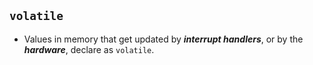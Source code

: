 ## `volatile`

- Values in memory that get updated by ***interrupt handlers***, or by the 
***hardware***, declare as `volatile`.
